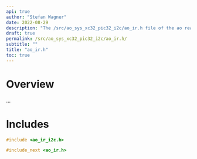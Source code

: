 ```yaml
---
api: true
author: "Stefan Wagner"
date: 2022-08-29
description: "The /src/ao_sys_xc32_pic32_i2c/ao_ir.h file of the ao real-time operating system."
draft: true
permalink: /src/ao_sys_xc32_pic32_i2c/ao_ir.h/ 
subtitle: ""
title: "ao_ir.h"
toc: true
---
```


# Overview

...

# Includes

```c
#include <ao_ir_i2c.h>

#include_next <ao_ir.h>

```
